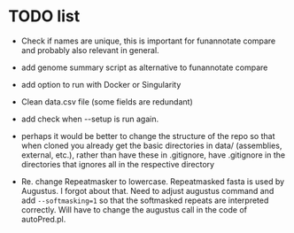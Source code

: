 # TODO list

- Check if names are unique, this is important for funannotate compare and probably also relevant in general.
- add genome summary script as alternative to funannotate compare
- add option to run with Docker or Singularity 
- Clean data.csv file (some fields are redundant)
- add check when --setup is run again.


- perhaps it would be better to change the structure of the repo so that when cloned you already get the basic directories in data/ (assemblies, external, etc.), rather than have these in .gitignore, have .gitignore in the directories that ignores all in the respective directory
- Re. change Repeatmasker to lowercase. Repeatmasked fasta is used by Augustus. I forgot about that. Need to adjust augustus command and add `--softmasking=1` so that the softmasked repeats are interpreted correctly. Will have to change the augustus call in the code of autoPred.pl.
